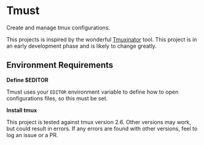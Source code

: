 # Tmust

Create and manage tmux configurations.

This projects is inspired by the wonderful [Tmuxinator](https://github.com/tmuxinator/tmuxinator)
tool. This project is in an early development phase and is likely to change greatly.

## Environment Requirements

**Define $EDITOR**

Tmust uses your `EDITOR` environment variable to define how to open configurations files, so this must be set.

**Install tmux**

This project is tested against tmux version 2.6. Other versions may work, but could result in errors.
If any errors are found with other versions, feel to log an issue or a PR.
